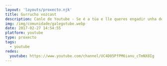 ```yaml
---
layout: 'layouts/proxecto.njk'
title: Gurrucho vozcast
description: Canle de Youtube - Se é a túa e lle queres engadir unha descripción e etiquetas, ponte en contacto con nós.
img: /img/comunidade/galegotube.webp
date: 2017-02-27 14:54:55
platform: youtube
type: proxecto
tags:
  - youtube
redes:
  youtube: https://www.youtube.com/channel/UC4D05PfPM6ianu_cTmNX8Ig
---
```


